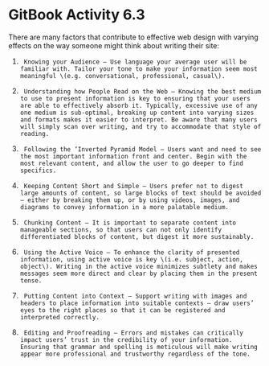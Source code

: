 # GitBook Activity 6.3

  
There are many factors that contribute to effective web design with varying effects on the way someone might think about writing their site:

1.      Knowing your Audience – Use language your average user will be familiar with. Tailor your tone to make your information seem most meaningful \(e.g. conversational, professional, casual\).

2.      Understanding how People Read on the Web – Knowing the best medium to use to present information is key to ensuring that your users are able to effectively absorb it. Typically, excessive use of any one medium is sub-optimal, breaking up content into varying sizes and formats makes it easier to interpret. Be aware that many users will simply scan over writing, and try to accommodate that style of reading.

3.      Following the ‘Inverted Pyramid Model – Users want and need to see the most important information front and center. Begin with the most relevant content, and allow the user to go deeper to find specifics.

4.      Keeping Content Short and Simple – Users prefer not to digest large amounts of content, so large blocks of text should be avoided – either by breaking them up, or by using videos, images, and diagrams to convey information in a more palatable medium.

5.      Chunking Content – It is important to separate content into manageable sections, so that users can not only identify differentiated blocks of content, but digest it more sustainably.

6.      Using the Active Voice – To enhance the clarity of presented information, using active voice is key \(i.e. subject, action, object\). Writing in the active voice minimizes subtlety and makes messages seem more direct and clear by placing them in the present tense.

7.      Putting Content into Context – Support writing with images and headers to place information into suitable contexts – draw users’ eyes to the right places so that it can be registered and interpreted correctly.

8.      Editing and Proofreading – Errors and mistakes can critically impact users’ trust in the credibility of your information. Ensuring that grammar and spelling is meticulous will make writing appear more professional and trustworthy regardless of the tone.

